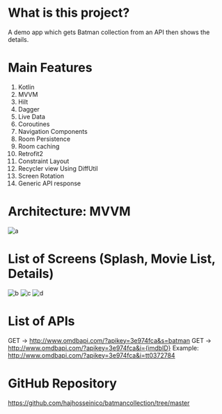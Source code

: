 # What is this project?
A demo app which gets Batman collection from an API then shows the details.
# Main Features
1. Kotlin
2. MVVM
3. Hilt
4. Dagger
5. Live Data
6. Coroutines
7. Navigation Components
8. Room Persistence
9. Room caching
10. Retrofit2
11. Constraint Layout
12. Recycler view Using DiffUtil
13. Screen Rotation
14. Generic API response
# Architecture: MVVM
![a](https://user-images.githubusercontent.com/8142223/128475126-08940086-b459-4486-b8eb-2f95932a7260.png)

# List of Screens (Splash, Movie List, Details)
 ![b](https://user-images.githubusercontent.com/8142223/128475161-04af0f74-ac6e-4374-8959-0da2358dc105.png) 
![c](https://user-images.githubusercontent.com/8142223/128475167-fac3f41f-36cb-4cbd-a59f-237ee689fa17.png)
![d](https://user-images.githubusercontent.com/8142223/128475172-517bae3c-a32c-45df-b1a6-7ae82a6be0cc.png)

# List of APIs
GET -> http://www.omdbapi.com/?apikey=3e974fca&s=batman
GET -> http://www.omdbapi.com/?apikey=3e974fca&i={imdbID}
Example: http://www.omdbapi.com/?apikey=3e974fca&i=tt0372784
# GitHub Repository
https://github.com/hajhosseinico/batmancollection/tree/master
